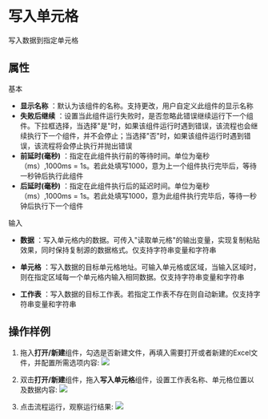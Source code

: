 # 写入单元格

写入数据到指定单元格

## 属性
基本
- **显示名称** ：默认为该组件的名称。支持更改，用户自定义此组件的显示名称
- **失败后继续** ：设置当此组件运行失败时，是否忽略此错误继续运行下一个组件。下拉框选择，当选择"是"时，如果该组件运行时遇到错误，该流程也会继续执行下一个组件，并不会停止；当选择"否"时，如果该组件运行时遇到错误，该流程将会停止执行并抛出错误
- **前延时(毫秒)** ：指定在此组件执行前的等待时间。单位为毫秒（ms）,1000ms = 1s。若此处填写1000，意为上一个组件执行完毕后，等待一秒钟后执行此组件
- **后延时(毫秒)** ：指定在此组件执行后的延迟时间。单位为毫秒（ms）,1000ms = 1s。若此处填写1000，意为此组件执行完毕后，等待一秒钟后执行下一个组件


输入

- **数据** ：写入单元格内的数据。可传入&quot;读取单元格&quot;的输出变量，实现复制粘贴效果，同时保持复制源的数据格式。仅支持字符串变量和字符串

- **单元格** ：写入数据的目标单元格地址。可输入单元格或区域，当输入区域时，则在指定区域每一个单元格内输入相同数据。仅支持字符串变量和字符串
- **工作表** ：写入数据的目标工作表。若指定工作表不存在则自动新建。仅支持字符串变量和字符串


## 操作样例
1. 拖入**打开/新建**组件，勾选是否新建文件，再填入需要打开或者新建的Excel文件，并配置所需选项内容:
![](https://docimages.blob.core.chinacloudapi.cn/images/Activities/wps1.png)

2. 双击**打开/新建**组件，拖入**写入单元格**组件，设置工作表名称、单元格位置以及数据内容:
![](https://docimages.blob.core.chinacloudapi.cn/images/Activities/wps44.png)

3. 点击流程运行，观察运行结果:
![](https://docimages.blob.core.chinacloudapi.cn/images/Activities/wps45.png)